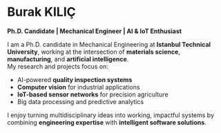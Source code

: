 # Burak KILIÇ

**Ph.D. Candidate | Mechanical Engineer | AI & IoT Enthusiast**

I am a Ph.D. candidate in Mechanical Engineering at **Istanbul Technical University**, working at the intersection of **materials science**, **manufacturing**, and **artificial intelligence**.  
My research and projects focus on:
- AI-powered **quality inspection systems**
- **Computer vision** for industrial applications
- **IoT-based sensor networks** for precision agriculture
- Big data processing and predictive analytics

I enjoy turning multidisciplinary ideas into working, impactful systems by combining **engineering expertise** with **intelligent software solutions**.

